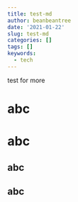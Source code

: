 ```yaml
---
title: test-md
author: beanbeantree
date: '2021-01-22'
slug: test-md
categories: []
tags: []
keywords:
  - tech
---
```


test for more
<!--more-->

<!--toc-->

# abc

# abc

## abc

## abc

